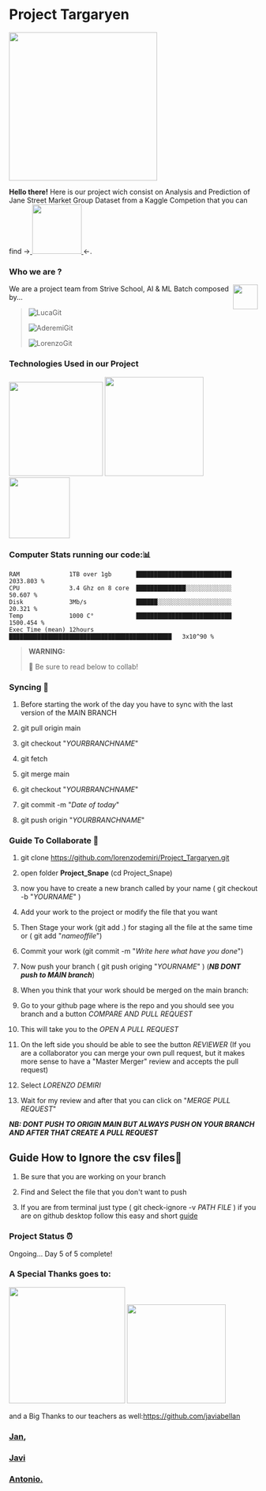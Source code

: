 # Project Targaryen 
<img align = "center" src="https://media.giphy.com/media/SttjdhNoGHtLcwazpo/giphy.gif" width="300">



**Hello there!** 
Here is our project wich consist on Analysis and Prediction of Jane Street Market Group Dataset from a Kaggle Competion that you can find -><a href="(https://www.kaggle.com/c/jane-street-market-prediction">
    <img src="https://www.janestreet.com/assets/logo_horizontal.png" width="100" >
  </a><-.

### **Who we are ?**

We are a project team from Strive School, AI & ML Batch
  <a href="https://strive.school/">
    <img src="https://images.typeform.com/images/b2bYUGSFJFL6/image/default" width="50" align = "right" >
  </a>
composed by...
>
> ![LucaGit](https://img.shields.io/badge/Luca-GitHub-100000?style=for-the-badge&logo=github&logoColor=white?link=https://github.com/lpianta/left&link=https://github.com/lpianta/right)
>
> ![AderemiGit](https://img.shields.io/badge/Aderemi-GitHub-100000?style=for-the-badge&logo=github&logoColor=white?link=https://github.com/AderemiF)
>
> ![LorenzoGit](https://img.shields.io/badge/Lorenzo-GitHub-100000?style=for-the-badge&logo=github&logoColor=white?link=https://github.com/lorenzodemiri/left&link=https://github.com/lorenzodemiri/right)

### **Technologies Used in our Project**

<img src="https://forthebadge.com/images/badges/made-with-python.svg" width="190" >
<img src="https://img.shields.io/badge/Made%20with-Jupyter-orange?style=for-the-badge&logo=Jupyter" width="200" >
<img src="https://forthebadge.com/images/badges/built-with-love.svg" width="123" >

### **Computer Stats running our code:**📊 
<!--START_SECTION:waka-->
```text
RAM              1TB over 1gb       ███████████████████████████   2033.803 %    
CPU              3.4 Ghz on 8 core  ██████████████░░░░░░░░░░░░░   50.607 %
Disk             3Mb/s              ██████░░░░░░░░░░░░░░░░░░░░░   20.321 %
Temp             1000 C°            ███████████████████████████   1500.454 %
Exec Time (mean) 12hours            ██████████████████████████████████████████████   3x10^90 %
```
<!--END_SECTION:waka-->


>
> **WARNING:**
>
> :pencil: Be sure to read below to collab!
### Syncing :checkered_flag:

1) Before starting the work of the day you have to sync with the last version of the MAIN BRANCH

2) git pull origin main   

3) git checkout "*YOURBRANCHNAME*"

4) git fetch

5) git merge main

6) git checkout "*YOURBRANCHNAME*"

7) git commit -m "*Date of today*"

8) git push origin "*YOURBRANCHNAME*"

### Guide To Collaborate :hammer:

1) git clone https://github.com/lorenzodemiri/Project_Targaryen.git

2) open folder **Project_Snape** (cd Project_Snape)

3) now you have to create a new branch called by your name ( git checkout -b "*YOURNAME*" )

4) Add your work to the project or modify the file that you want

5) Then Stage your work (git add .) for staging all the file at the same time or ( git add "*nameoffile*")

6) Commit your work (git commit -m "*Write here what have you done*")

7) Now push your branch ( git push origing "*YOURNAME*" ) (***NB DONT push to MAIN branch***)

8) When you think that your work should be merged on the main branch: 

9) Go to your github page where is the repo and you should see you branch and a button 
   *COMPARE AND PULL REQUEST*
   
10) This will take you to the *OPEN A PULL REQUEST*

10) On the left side you should be able to see the button *REVIEWER*
	(If you are a collaborator you can merge your own pull request, but it makes more sense to have a "Master Merger"
	 review and accepts the pull request)
	
11) Select *LORENZO DEMIRI*

12) Wait for my review and after that you can click on "*MERGE PULL REQUEST*"

***NB: DONT PUSH TO ORIGIN MAIN BUT ALWAYS PUSH ON YOUR BRANCH AND AFTER THAT CREATE A PULL REQUEST***
## Guide How to Ignore the csv files:hammer:

1) Be sure that you are working on your branch 

2) Find and Select the file that you don't want to push

3) If you are from terminal just type ( git check-ignore -v *PATH FILE* ) if you are on github desktop follow this easy and short [guide](https://caltechlibrary.github.io/git-desktop/05-ignore)


### Project Status :alarm_clock:
Ongoing... Day 5 of 5 complete!

### **A Special Thanks goes to:**

<img src="https://forthebadge.com/images/badges/powered-by-coders-sweat.svg" width="235">
<img src="https://forthebadge.com/images/badges/powered-by-coffee.svg" width="200">

and a Big Thanks to our teachers as well:https://github.com/javiabellan 
### [**Jan**](https://github.com/jcllobet), 
### [**Javi**](https://github.com/javiabellan)
### [**Antonio**.](https://github.com/AntonioMarsella) 